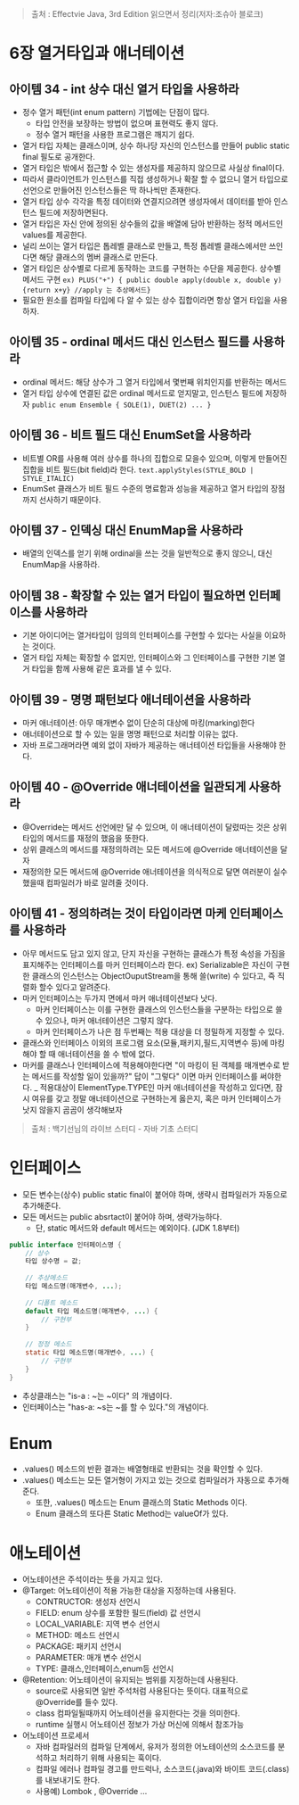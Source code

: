 > 출처 : Effectvie Java, 3rd Edition 읽으면서 정리(저자:조슈아 블로크)  
# 6장 열거타입과 애너테이션
## 아이템 34 - int 상수 대신 열거 타입을 사용하라
- 정수 열거 패턴(int enum pattern) 기법에는 단점이 많다.
    * 타입 안전을 보장하는 방법이 없으며 표현력도 좋지 않다.
    * 정수 열거 패턴을 사용한 프로그램은 깨지기 쉽다.
- 열거 타입 자체는 클래스이며, 상수 하나당 자신의 인스턴스를 만들어 public static final 필도로 공개한다.
- 열거 타입은 밖에서 접근할 수 있는 생성자를 제공하지 않으므로 사실상 final이다.
- 따라서 클라이언트가 인스턴스를 직접 생성하거나 확잘 할 수 없으니 열거 타입으로 선언으로 만들어진 인스턴스들은 딱 하나씩만 존재한다.
- 열거 타입 상수 각각을 특정 데이터와 연결지으려면 생성자에서 데이터를 받아 인스턴스 필드에 저장하면된다.
- 열거 타입은 자신 안에 정의된 상수들의 값을 배열에 담아 반환하는 정적 메서드인 values를 제공한다.
- 널리 쓰이는 열거 타입은 톱레벨 클래스로 만들고, 특정 톱레벨 클래스에서만 쓰인다면 해당 클래스의 멤버 클래스로 만든다.
- 열거 타입은 상수별로 다르게 동작하는 코드를 구현하는 수단을 제공한다. 상수별 메서드 구현 
  `ex) PLUS("+") { public double apply(double x, double y){return x+y} //apply 는 추상메서드}`
- 필요한 원소를 컴파일 타입에 다 알 수 있는 상수 집합이라면 항상 열거 타입을 사용하자.

## 아이템 35 - ordinal 메서드 대신 인스턴스 필드를 사용하라
- ordinal 메서드: 해당 상수가 그 열거 타입에서 몇번째 위치인지를 반환하는 메서드
- 열거 타입 상수에 연결된 값은 ordinal 메서드로 얻지말고, 인스턴스 필드에 저장하자 `public enum Ensemble { SOLE(1), DUET(2) ... }`

## 아이템 36 - 비트 필드 대신 EnumSet을 사용하라
- 비트별 OR를 사용해 여러 상수를 하나의 집합으로 모을수 있으며, 이렇게 만들어진 집합을 비트 필드(bit field)라 한다.
  `text.applyStyles(STYLE_BOLD | STYLE_ITALIC)`
- EnumSet 클래스가 비트 필드 수준의 명료함과 성능을 제공하고 열거 타입의 장점까지 선사하기 때문이다.

## 아이템 37 - 인덱싱 대신 EnumMap을 사용하라
-  배열의 인덱스를 얻기 위해 ordinal을 쓰는 것을 일반적으로 좋지 않으니, 대신 EnumMap을 사용하라.

## 아이템 38 - 확장할 수 있는 열거 타입이 필요하면 인터페이스를 사용하라
- 기본 아이디어는 열거타입이 임의의 인터페이스를 구현할 수 있다는 사실을 이요하는 것이다.
- 열거 타입 자체는 확장할 수 없지만, 인터페이스와 그 인터페이스를 구현한 기본 열거 타입을 함께 사용해 같은 효과를 낼 수 있다.

## 아이템 39 - 명명 패턴보다 애너테이션을 사용하라
- 마커 애너테이션: 아무 매개변수 없이 단순히 대상에 마킹(marking)한다
- 애너테이션으로 할 수 있는 일을 명명 패턴으로 처리할 이유는 없다.
- 자바 프로그래머라면 예외 없이 자바가 제공하는 애너테이션 타입들을 사용해야 한다.

## 아이템 40 - @Override 애너테이션을 일관되게 사용하라
- @Override는 메서드 선언에만 달 수 있으며, 이 애너테이션이 달렸따는 것은 상위 타입의 메서드를 재정의 했음을 뜻한다.
- 상위 클래스의 메서드를 재정의하려는 모든 메서드에 @Override 애너테이션을 달자
- 재정의한 모든 메서드에 @Override 애너테이션을 의식적으로 달면 여러분이 실수했을때 컴파일러가 바로 알려줄 것이다.

## 아이템 41 - 정의하려는 것이 타입이라면 마케 인터페이스를 사용하라
- 아무 메서드도 담고 있지 않고, 단지 자신을 구현하는 클래스가 특정 속성을 가짐을 표지해주는 인터페이스를 마커 인터페이스라 한다.
  ex) Serializable은 자신이 구현한 클래스의 인스턴스는 ObjectOuputStream을 통해 쓸(write) 수 있다고, 즉 직렬화 할수 있다고 알려준다.
- 마커 인터페이스는 두가지 면에서 마커 애너테이션보다 낫다.
    * 마커 인터페이스는 이를 구현한 클래스의 인스턴스들을 구분하는 타입으로 쓸 수 있으나, 마커 애너테이션은 그렇지 않다.
    * 마커 인터페이스가 나은 점 두번째는 적용 대상을 더 정밀하게 지정할 수 있다.
- 클래스와 인터페이스 이외의 프로그램 요소(모듈,패키지,필드,지역변수 등)에 마킹해야 할 때 애너테이션을 쓸 수 밖에 없다.
- 마커를 클래스나 인터페이스에 적용해야한다면 "이 마킹이 된 객체를 매개변수로 받는 메서드를 작성할 일이 있을까?" 답이 "그렇다" 이면 
  마커 인터페이스를 써야한다.
_ 적용대상이 ElementType.TYPE인 마커 애너테이션을 작성하고 있다면, 잠시 여유를 갖고 정말 애너테이션으로 구현하는게 옳은지, 혹은
  마커 인터페이스가 낫지 않을지 곰곰이 생각해보자

> 출처 : 백기선님의 라이브 스터디 - 자바 기초 스터디
# 인터페이스
- 모든 변수는(상수) public static final이 붙어야 하며, 생략시 컴파일러가 자동으로 추가해준다.
- 모든 메서드는 public absrtact이 붙어야 하며, 생략가능하다.
    * 단, static 메서드와 default 메서드는 예외이다. (JDK 1.8부터)
```java
public interface 인터페이스명 {
    // 상수
    타입 상수명 = 값;
    
    // 추상메소드
    타입 메소드명(매개변수, ...);
    
    // 디폴트 메소드
    default 타입 메소드명(매개변수, ...) {
        // 구현부
    }
    
    // 정정 메소드
    static 타입 메소드명(매개변수, ...) {
        // 구현부
    }
}
```
- 추상클래스는 "is-a : ~는 ~이다" 의 개념이다.
- 인터페이스는 "has-a: ~s는 ~를 할 수 있다."의 개념이다.

# Enum
- .values() 메소드의 반환 결과는 배열형태로 반환되는 것을 확인할 수 있다.
- .values() 메소드는 모든 열거형이 가지고 있는 것으로 컴파일러가 자동으로 추가해준다.
    * 또한, .values() 메소드는 Enum 클래스의 Static Methods 이다.
    * Enum 클래스의 또다른 Static Method는 valueOf가 있다.
  
# 애노테이션
- 어노테이션은 주석이라는 뜻을 가지고 있다.
- @Target: 어노테이션이 적용 가능한 대상을 지정하는데 사용된다.
    * CONTRUCTOR: 생성자 선언시
    * FIELD: enum 상수를 포함한 필드(field) 값 선언시
    * LOCAL_VARIABLE: 지역 변수 선언시
    * METHOD: 메소드 선언시
    * PACKAGE: 패키지 선언시
    * PARAMETER: 매개 변수 선언시
    * TYPE: 클래스,인터페이스,enum등 선언시
- @Retention: 어노테이션이 유지되는 범위를 지정하는데 사용된다.
    * source로 사용되면 일반 주석처럼 사용된다는 뜻이다. 대표적으로 @Override를 들수 있다.
    * class 컴파일될때까지 어노테이션을 유지한다는 것을 의미한다.
    * runtime 실행시 어노테이션 정보가 가상 머신에 의해서 참조가능
- 어노테이션 프로세서
    * 자바 컴파일러의 컴파일 단계에서, 유저가 정의한 어노테이션의 소스코드를 분석하고 처리하기 위해 사용되는 훅이다.
    * 컴파일 에러나 컴파일 경고를 만드럭나, 소스코드(.java)와 바이트 코드(.class)를 내보내기도 한다.
    * 사용예) Lombok , @Override ...
  

  